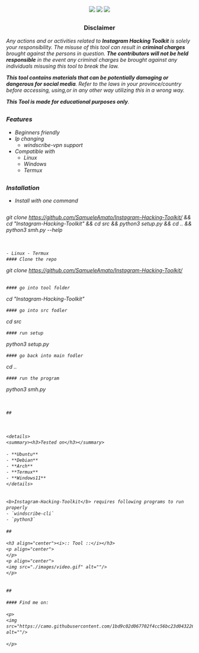 <p align="center">
  <img src="https://i.ibb.co/CJ92jzN/logo.png" alt=""/>
</p>

<p align="center">
  <img src="https://img.shields.io/badge/Version-0.3.1-green?style=for-the-badge">
  <img src="https://img.shields.io/badge/Written in-Python-blue?style=for-the-badge">
  <img src="https://img.shields.io/badge/Author-SamueleAmato-937DC2?style=for-the-badge">

</p>

##

<h3><p align="center">Disclaimer</p></h3>
 
</p>

</div>


<i>Any actions and or activities related to <b>Instagram Hacking Toolkit</b> is solely your responsibility. The misuse of this tool can result in <b>criminal charges</b> brought against the persons in question. <b>The contributors will not be held responsible</b> in the event any criminal charges be brought against any individuals misusing this tool to break the law.

<b>This tool contains materials that can be potentially damaging or dangerous for social media</b>. Refer to the laws in your province/country before accessing, using,or in any other way utilizing this in a wrong way.

<b>This Tool is made for educational purposes only</b>.


##

### Features
  
- Beginners friendly
- Ip changing
  - windscribe-vpn support
- Compatible with
  - Linux
  - Windows
  - Termux 

 ## 
  
 ### Installation
- Install with one command
  ```
git clone https://github.com/SamueleAmato/Instagram-Hacking-Toolkit/ && cd "Instagram-Hacking-Toolkit" && cd src && python3 setup.py && cd .. && python3 smh.py --help
  ```


- Linux - Termux
#### Clone the repo
  ```
  git clone https://github.com/SamueleAmato/Instagram-Hacking-Toolkit/
  ```

#### go into tool folder
  ```
  cd "Instagram-Hacking-Toolkit"
  ```
#### go into src fodler
  ```
  cd src
  ```
#### run setup
  ```
  python3 setup.py
  ```
#### go back into main fodler
  ```
  cd ..
  ```
#### run the program
  ```
  python3 smh.py
  ```

  
##

 

<details>
  <summary><h3>Tested on</h3></summary>

- **Ubuntu**
- **Debian**
- **Arch**
- **Termux**
- **Windows11**
</details>
 
  
<b>Instagram-Hacking-Toolkit</b> requires following programs to run properly 
- `windscribe-cli`
- `python3`

##

<h3 align="center"><i>:: Tool ::</i></h3>
<p align="center">
</p>
<p align="center">
  <img src="./images/video.gif" alt=""/>
</p>
 
  
##

#### Find me on:

<p>
  <img src="https://camo.githubusercontent.com/1bd9c02d067702f4cc56bc23d0432260cf89cf46ecae6c48e0dbc656ae7fc483/68747470733a2f2f696d672e736869656c64732e696f2f62616467652f4769746875622d626c75653f7374796c653d666f722d7468652d6261646765266c6f676f3d676974687562" alt=""/>

</p>
